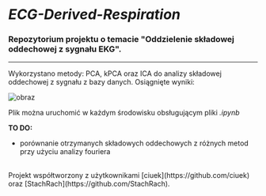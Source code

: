# ***ECG-Derived-Respiration***

### Repozytorium projektu o temacie "Oddzielenie składowej oddechowej z sygnału EKG".
***

Wykorzystano metody: PCA, kPCA oraz ICA do analizy składowej oddechowej z sygnału z bazy danych.
Osiągnięte wyniki:

![obraz](https://github.com/natrendt/ECG-Derived-Respiration-Project/assets/83702845/e2d03608-2a29-447e-b968-6ac4e8d968a4)

Plik można uruchomić w każdym środowisku obsługującym pliki *.ipynb*

**TO DO:**
- porównanie otrzymanych składowych oddechowych z różnych metod przy użyciu analizy fouriera

</br>
Projekt współtworzony z użytkownikami [ciuek](https://github.com/ciuek) oraz [StachRach](https://github.com/StachRach).



